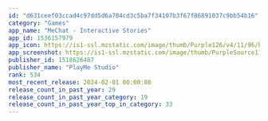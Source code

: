 ```yaml
---
id: "d631ceef03ccad4c97dd5d6a704cd3c5ba7f34107b3f67f86891037c9bb54b16"
category: "Games"
app_name: "MeChat - Interactive Stories"
app_id: 1536157979
app_icon: https://is1-ssl.mzstatic.com/image/thumb/Purple126/v4/11/96/bf/1196bf9a-9273-1543-9c7f-5964070c9c36/AppIcon-0-0-1x_U007emarketing-0-0-0-7-0-0-sRGB-0-0-0-GLES2_U002c0-512MB-85-220-0-0.png/1024x1024bb.png
app_screenshot: https://is1-ssl.mzstatic.com/image/thumb/PurpleSource116/v4/c0/4a/f3/c04af337-a524-fceb-fa63-1c1e12fe4063/2c6de090-63da-4a61-88b6-7bd7b3f7b7ec_1.png/1242x2688bb.png
publisher_id: 1518626487
publisher_name: "PlayMe Studio"
rank: 534
most_recent_release: 2024-02-01 00:00:00
release_count_in_past_year: 29
release_count_in_past_year_category: 19
release_count_in_past_year_top_in_category: 33
---
```

